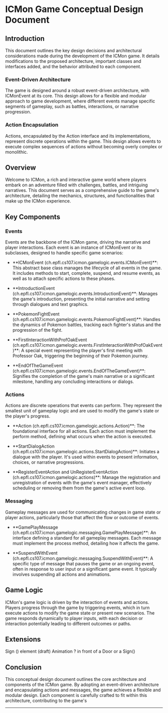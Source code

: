 # ICMon Game Conceptual Design Document

## Introduction

This document outlines the key design decisions and architectural considerations made during the development of the ICMon game. It details modifications to the proposed architecture, important classes and interfaces added, and the behavior attributed to each component.

### Event-Driven Architecture

The game is designed around a robust event-driven architecture, with ICMonEvent at its core. This design allows for a flexible and modular approach to game development, where different events manage specific segments of gameplay, such as battles, interactions, or narrative progression.

### Action Encapsulation

Actions, encapsulated by the Action interface and its implementations, represent discrete operations within the game. This design allows events to execute complex sequences of actions without becoming overly complex or monolithic.

## Overview

Welcome to ICMon, a rich and interactive game world where players embark on an adventure filled with challenges, battles, and intriguing narratives. This document serves as a comprehensive guide to the game's architecture, detailing the mechanics, structures, and functionalities that make up the ICMon experience.

## Key Components

### Events

Events are the backbone of the ICMon game, driving the narrative and player interactions. Each event is an instance of ICMonEvent or its subclasses, designed to handle specific game scenarios:

- \*\*ICMonEvent (ch.epfl.cs107.icmon.gamelogic.events.ICMonEvent)\*\*: This abstract base class manages the lifecycle of all events in the game. It includes methods to start, complete, suspend, and resume events, as well as to attach specific actions to these phases.

- \*\*IntroductionEvent (ch.epfl.cs107.icmon.gamelogic.events.IntroductionEvent)\*\*: Manages the game's introduction, presenting the initial narrative and setting through dialogues and text graphics.

- \*\*PokemonFightEvent (ch.epfl.cs107.icmon.gamelogic.events.PokemonFightEvent)\*\*: Handles the dynamics of Pokemon battles, tracking each fighter's status and the progression of the fight.

- \*\*FirstInteractionWithProfOakEvent (ch.epfl.cs107.icmon.gamelogic.events.FirstInteractionWithProfOakEvent)\*\*: A special event representing the player's first meeting with Professor Oak, triggering the beginning of their Pokemon journey.

- \*\*EndOfTheGameEvent (ch.epfl.cs107.icmon.gamelogic.events.EndOfTheGameEvent)\*\*: Signifies the completion of the game's main narrative or a significant milestone, handling any concluding interactions or dialogs.

### Actions

Actions are discrete operations that events can perform. They represent the smallest unit of gameplay logic and are used to modify the game's state or the player's progress.

- \*\*Action (ch.epfl.cs107.icmon.gamelogic.actions.Action)\*\*: The foundational interface for all actions. Each action must implement the perform method, defining what occurs when the action is executed.

- \*\*StartDialogAction (ch.epfl.cs107.icmon.gamelogic.actions.StartDialogAction)\*\*: Initiates a dialogue with the player. It's used within events to present information, choices, or narrative progressions.

- \*\*RegisterEventAction and UnRegisterEventAction (ch.epfl.cs107.icmon.gamelogic.actions)\*\*: Manage the registration and unregistration of events with the game's event manager, effectively scheduling or removing them from the game's active event loop.

### Messaging

Gameplay messages are used for communicating changes in game state or player actions, particularly those that affect the flow or outcome of events.

- \*\*GamePlayMessage (ch.epfl.cs107.icmon.gamelogic.messaging.GamePlayMessage)\*\*: An interface defining a standard for all gameplay messages. Each message must implement the process method, detailing how it affects the game.

- \*\*SuspendWithEvent (ch.epfl.cs107.icmon.gamelogic.messaging.SuspendWithEvent)\*\*: A specific type of message that pauses the game or an ongoing event, often in response to user input or a significant game event. It typically involves suspending all actions and animations.

## Game Logic

ICMon's game logic is driven by the interaction of events and actions. Players progress through the game by triggering events, which in turn execute actions to modify the game state or present new scenarios. The game responds dynamically to player inputs, with each decision or interaction potentially leading to different outcomes or paths.

## Extensions 

Sign () element (draft)
Animation ? in front of a Door or a Sign()
## Conclusion

This conceptual design document outlines the core architecture and components of the ICMon game. By adopting an event-driven architecture and encapsulating actions and messages, the game achieves a flexible and modular design. Each component is carefully crafted to fit within this architecture, contributing to the game's

---